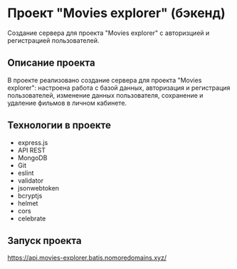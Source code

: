 # Проект "Movies explorer" (бэкенд)

Создание сервера для проекта "Movies explorer" с авторизцией и регистрацией пользователей.

## Описание проекта

В проекте реализовано создание сервера для проекта "Movies explorer": настроена работа с базой данных, авторизация и регистрация пользователей, изменение данных пользователя, сохранение и удаление фильмов в личном кабинете. 

## Технологии в проекте

* express.js
* API REST
* MongoDB
* Git
* eslint
* validator
* jsonwebtoken
* bcryptjs
* helmet
* cors
* celebrate
## Запуск проекта

https://api.movies-explorer.batis.nomoredomains.xyz/
